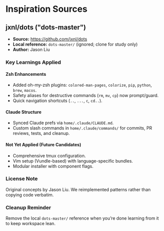 # Inspiration Sources

## jxnl/dots ("dots-master")
- **Source:** https://github.com/jxnl/dots
- **Local reference:** `dots-master/` (ignored; clone for study only)
- **Author:** Jason Liu

### Key Learnings Applied
#### Zsh Enhancements
- Added oh-my-zsh plugins: `colored-man-pages`, `colorize`, `pip`, `python`, `brew`, `macos`.
- Safety aliases for destructive commands (`rm`, `mv`, `cp`) now prompt/guard.
- Quick navigation shortcuts (`..`, `...`, `c`, `cd..`).

#### Claude Structure
- Synced Claude prefs via `home/.claude/CLAUDE.md`.
- Custom slash commands in `home/.claude/commands/` for commits, PR reviews, tests, and cleanup.

#### Not Yet Applied (Future Candidates)
- Comprehensive tmux configuration.
- Vim setup (Vundle-based) with language-specific bundles.
- Modular installer with component flags.

### License Note
Original concepts by Jason Liu. We reimplemented patterns rather than copying code verbatim.

### Cleanup Reminder
Remove the local `dots-master/` reference when you’re done learning from it to keep workspace lean.
